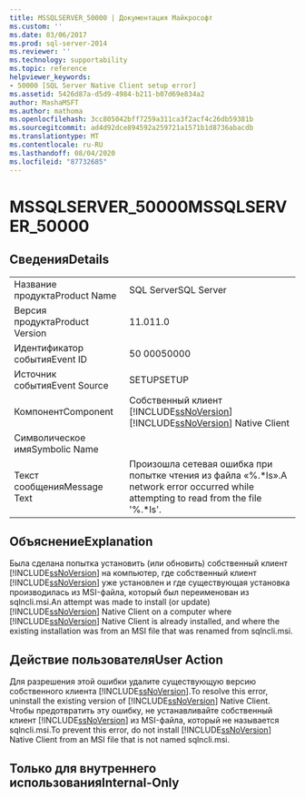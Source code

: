 ```yaml
---
title: MSSQLSERVER_50000 | Документация Майкрософт
ms.custom: ''
ms.date: 03/06/2017
ms.prod: sql-server-2014
ms.reviewer: ''
ms.technology: supportability
ms.topic: reference
helpviewer_keywords:
- 50000 [SQL Server Native Client setup error]
ms.assetid: 5426d87a-d5d9-4984-b211-b07d69e834a2
author: MashaMSFT
ms.author: mathoma
ms.openlocfilehash: 3cc805042bff7259a311ca3f2acf4c26db59381b
ms.sourcegitcommit: ad4d92dce894592a259721a1571b1d8736abacdb
ms.translationtype: MT
ms.contentlocale: ru-RU
ms.lasthandoff: 08/04/2020
ms.locfileid: "87732685"
---
```

# <a name="mssqlserver_50000"></a><span data-ttu-id="f8abf-102">MSSQLSERVER_50000</span><span class="sxs-lookup"><span data-stu-id="f8abf-102">MSSQLSERVER_50000</span></span>
    
## <a name="details"></a><span data-ttu-id="f8abf-103">Сведения</span><span class="sxs-lookup"><span data-stu-id="f8abf-103">Details</span></span>  
  
|||  
|-|-|  
|<span data-ttu-id="f8abf-104">Название продукта</span><span class="sxs-lookup"><span data-stu-id="f8abf-104">Product Name</span></span>|<span data-ttu-id="f8abf-105">SQL Server</span><span class="sxs-lookup"><span data-stu-id="f8abf-105">SQL Server</span></span>|  
|<span data-ttu-id="f8abf-106">Версия продукта</span><span class="sxs-lookup"><span data-stu-id="f8abf-106">Product Version</span></span>|<span data-ttu-id="f8abf-107">11.0</span><span class="sxs-lookup"><span data-stu-id="f8abf-107">11.0</span></span>|  
|<span data-ttu-id="f8abf-108">Идентификатор события</span><span class="sxs-lookup"><span data-stu-id="f8abf-108">Event ID</span></span>|<span data-ttu-id="f8abf-109">50 000</span><span class="sxs-lookup"><span data-stu-id="f8abf-109">50000</span></span>|  
|<span data-ttu-id="f8abf-110">Источник события</span><span class="sxs-lookup"><span data-stu-id="f8abf-110">Event Source</span></span>|<span data-ttu-id="f8abf-111">SETUP</span><span class="sxs-lookup"><span data-stu-id="f8abf-111">SETUP</span></span>|  
|<span data-ttu-id="f8abf-112">Компонент</span><span class="sxs-lookup"><span data-stu-id="f8abf-112">Component</span></span>|<span data-ttu-id="f8abf-113">Собственный клиент [!INCLUDE[ssNoVersion](../../includes/ssnoversion-md.md)]</span><span class="sxs-lookup"><span data-stu-id="f8abf-113">[!INCLUDE[ssNoVersion](../../includes/ssnoversion-md.md)] Native Client</span></span>|  
|<span data-ttu-id="f8abf-114">Символическое имя</span><span class="sxs-lookup"><span data-stu-id="f8abf-114">Symbolic Name</span></span>||  
|<span data-ttu-id="f8abf-115">Текст сообщения</span><span class="sxs-lookup"><span data-stu-id="f8abf-115">Message Text</span></span>|<span data-ttu-id="f8abf-116">Произошла сетевая ошибка при попытке чтения из файла «%.\*ls».</span><span class="sxs-lookup"><span data-stu-id="f8abf-116">A network error occurred while attempting to read from the file '%.\*ls'.</span></span>|  
  
## <a name="explanation"></a><span data-ttu-id="f8abf-117">Объяснение</span><span class="sxs-lookup"><span data-stu-id="f8abf-117">Explanation</span></span>  
 <span data-ttu-id="f8abf-118">Была сделана попытка установить (или обновить) собственный клиент [!INCLUDE[ssNoVersion](../../includes/ssnoversion-md.md)] на компьютер, где собственный клиент [!INCLUDE[ssNoVersion](../../includes/ssnoversion-md.md)] уже установлен и где существующая установка производилась из MSI-файла, который был переименован из sqlncli.msi.</span><span class="sxs-lookup"><span data-stu-id="f8abf-118">An attempt was made to install (or update) [!INCLUDE[ssNoVersion](../../includes/ssnoversion-md.md)] Native Client on a computer where [!INCLUDE[ssNoVersion](../../includes/ssnoversion-md.md)] Native Client is already installed, and where the existing installation was from an MSI file that was renamed from sqlncli.msi.</span></span>  
  
## <a name="user-action"></a><span data-ttu-id="f8abf-119">Действие пользователя</span><span class="sxs-lookup"><span data-stu-id="f8abf-119">User Action</span></span>  
 <span data-ttu-id="f8abf-120">Для разрешения этой ошибки удалите существующую версию собственного клиента [!INCLUDE[ssNoVersion](../../includes/ssnoversion-md.md)].</span><span class="sxs-lookup"><span data-stu-id="f8abf-120">To resolve this error, uninstall the existing version of [!INCLUDE[ssNoVersion](../../includes/ssnoversion-md.md)] Native Client.</span></span> <span data-ttu-id="f8abf-121">Чтобы предотвратить эту ошибку, не устанавливайте собственный клиент [!INCLUDE[ssNoVersion](../../includes/ssnoversion-md.md)] из MSI-файла, который не называется sqlncli.msi.</span><span class="sxs-lookup"><span data-stu-id="f8abf-121">To prevent this error, do not install [!INCLUDE[ssNoVersion](../../includes/ssnoversion-md.md)] Native Client from an MSI file that is not named sqlncli.msi.</span></span>  
  
## <a name="internal-only"></a><span data-ttu-id="f8abf-122">Только для внутреннего использования</span><span class="sxs-lookup"><span data-stu-id="f8abf-122">Internal-Only</span></span>  
  
